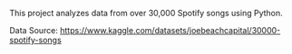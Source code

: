 This project analyzes data from over 30,000 Spotify songs using Python. 

Data Source: https://www.kaggle.com/datasets/joebeachcapital/30000-spotify-songs
